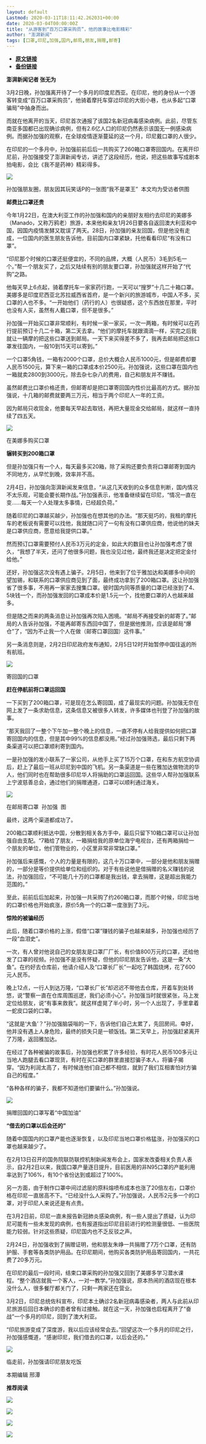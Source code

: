 ```yaml
---
layout: default
Lastmod: 2020-03-11T18:11:42.262031+00:00
date: 2020-03-04T00:00:00Z
title: "从游客到“百万口罩采购员”，他的故事比电影精彩"
author: "澎湃新闻"
tags: [口罩,印尼,加强,国内,邮局,朋友,捐赠,邮寄]
---
```


* [**原文链接**](https://mp.weixin.qq.com/s/hhb7ek2ltyf5NZAtqrfhUg)
* [**备份链接**](http://archive.today/wcoek)


**澎湃新闻记者 张无为**

3月2日晚，孙加强离开待了一个多月的印度尼西亚。在印尼，他的身份从一个游客转变成“百万口罩采购员”，他骑着摩托车穿过印尼的大街小巷，也从多起“口罩骗局”中抽身而出。

  
而就在他离开的当天，印尼首次通报了该国2名新冠病毒感染病例。此前，尽管东南亚多国都已出现确诊病例，但有2.6亿人口的印尼仍然表示该国无一例感染病例。而据孙加强的观察，在全球疫情逐渐蔓延的这一个月，印尼戴口罩的人很少。

在印尼的一个多月中，孙加强前前后后一共购买了260箱口罩寄回国内。在离开印尼前，孙加强接受了澎湃新闻专访，讲述了这段经历，他说，把这些故事写成剧本拍电影，会比《我不是药神》精彩得多。

![](/images/post/472a1ed144f4e964fbc334f9f6800e0b.jpg)

孙加强朋友圈，朋友因其玩笑话P的一张图“我不是罩王”  本文均为受访者供图

  
**邮费比口罩还贵**

今年1月22日，在澳大利亚工作的孙加强和国内的亲朋好友相约去印尼的美娜多（Manado，又称万鸦老）旅游，本来他和亲友1月26日要各自返回澳大利亚和中国，因国内疫情发酵又耽误了两天。28日，孙加强的亲友回国，但是他没有走成，一位国内的医生朋友告诉他，目前国内口罩紧缺，托他看看印尼“有没有口罩”。

  
“印尼那个时候的口罩还挺便宜的，不同的品牌，大概（人民币）3毛到5毛一个。”帮一个朋友买了，之后又陆续有别的朋友要口罩，孙加强就这样开始了“代购”之路。

  
他每天早上6点起，骑着摩托车一家家药行跑，一天可以“搜罗”十几二十箱口罩。美娜多是印度尼西亚北苏拉威西省首府，是一个新兴的旅游城市，中国人不多，买口罩的人也不多。“一开始他们（药行的人）也很疑惑，这个东西放在那里，平时也没有人买，虽然有人戴口罩，但不是很多。”

  
孙加强一开始买口罩非常顺利，有时候一家一家买，一次一两箱，有时候可以在药行提前预订十几二十箱，第二天去拿。“他们的摩托车就跟滴滴一样，买完之后我就让一辆摩的把这些口罩送到邮局。一天下来买得差不多了，我再去邮局把这些口罩发往国内，一般10到15天可以寄到。”

  
一个口罩5角钱，一箱有2000个口罩，总价大概合人民币1000元，但是邮费却要人民币1500元，算下来一箱的口罩成本价2500元。孙加强说，这些口罩在国内也一箱就卖2800到3000元，除去杂七杂八的费用，自己和朋友并不赚钱。

  
虽然邮费比口罩价格还贵，但邮寄却是把口罩寄回国内性价比最高的方式。据孙加强说，十几箱的邮费就要两三万元，相当于两个印尼人一年的工资。

因为邮局只收现金，他要每天早起去取钱，再把大量现金交给邮局，就这样一直持续了四五天。

![](/images/post/5d9b9ca8e667a287fb0da80dd5ff42c2.jpg)

在美娜多购买口罩

  
**辗转买到200箱口罩**

但是孙加强只有一个人，每天最多买20箱，除了采购还要负责将口罩邮寄到国内不同地方，从早忙到晚，效率并不高。

  
2月4日，孙加强向澎湃新闻发来信息，“从这几天收到的众多信息判断，国内情况不太乐观，可能会要长期作战。”孙加强表示，他准备继续留在印尼，“情况一直在变……每天一个人处理太多事情，已经超负荷。”

  
随着印尼的口罩越买越少，孙加强也在想其他的办法。“那天挺巧的，我租的摩托车的老板说有需要可以找他，我就随口问了一句有没有口罩供应商，他说他的妹夫是口罩供应商，愿意给我提供口罩。”

  
然而预订口罩需要预付人民币3万元的定金，如此大的数目也让孙加强考虑了很久，“我想了半天，还问了他很多问题，我也没见过他，最终我还是决定把定金付给他。” 

  
还好，孙加强这次没有遇上骗子。2月5日，他来到了位于雅加达和美娜多中间的望加锡，和联系的口罩供应商见到了面，最终成功拿到了200箱口罩。这让孙加强省了很多事，不用再一家家去搜集口罩。彼时国内同等质量的口罩已经涨到了4、5块钱一个，而孙加强发回的口罩成本价是1.5元一个，找他要口罩的人也越来越多。

  
但是随之而来的两条消息让孙加强再次陷入困境。“邮局不再接受新的邮寄了。”邮局的人告诉孙加强，不能再邮寄东西回中国了，但是据他推测，应该是邮局“爆仓”了，“因为不止我一个人在做（邮寄口罩回国）这件事。”

另一条消息则是，2月2日印尼政府发布通知，2月5日12时开始暂停中国往返的所有航班。

![](/images/post/8e1b523d826412b9f8fa0d73ff386c51.jpg)

寄回国的口罩

  
**赶在停航前将口罩运回国**

一下买到了200箱口罩，可是现在怎么寄回国，成了最现实的问题。孙加强无奈在网上发了一条求助信息，这条信息又被很多人转发，许多媒体也刊登了孙加强的故事。

  
“那天我回了一整个下午加一整个晚上的信息，一直不停有人给我提供如何把口罩寄回国内的信息，但是其中99%的信息都没用。”经过孙加强筛选，最后只剩下两条渠道可以把口罩顺利寄到国内。

一是孙加强的发小联系了一家公司，从他手上买了15万个口罩，在和东方航空协调后，赶上了最后一班从印尼到中国的飞机。另一条渠道是一些在雅加达做物流的华人，他们同时也在帮助很多印尼华人将捐助的口罩运回国。这些华人帮孙加强联系上宁波慈善总会，通过他们的捐赠通道，口罩可以顺利通过海关。

![](/images/post/264c380b4d3cee862eb8a7fb6bbe4fd4.jpg)

在邮局寄口罩  孙加强  图

  
最终，这两个渠道都成功了。

  
200箱口罩顺利抵达中国，分散到相关各方手中，最后只留下10箱口罩可以让孙加强自由支配。“7箱给了朋友，一箱捐给我的原单位海宁电视台，还有两箱捐给一个朋友的单位，他们管物业的，小区里非常非常缺口罩。”

  
孙加强后来感慨，个人的力量是有限的，这几十万口罩中，一部分是他和朋友捐赠的，一部分是等价提供给单位和组织的。对于有些说他是借捐赠的名义赚钱的说法，孙加强回应，“不可能几十万的口罩都是我出钱，拿去捐赠，这是超出我能力范围的。”

  
至此，前前后后加起来，孙加强一共采购了约260箱口罩，而那个时候，印尼当地的口罩价格也开始疯涨，原价5角一个的口罩一度涨到了3元。

  
**惊险的被骗经历**

此后，随着口罩价格的上涨，假借“口罩”赚钱的骗子也越来越多，孙加强也经历了一段“血泪史”。

  
一次，有人曾对他说自己的女朋友是口罩厂厂长，有价值800万元的口罩，还给他发了口罩的视频。孙加强不是没有怀疑，但他的印尼朋友告诉他，这是一条“大鱼”。在约好去仓库前，他请介绍人及“口罩长厂长”一起吃了韩国烧烤，花了600元人民币。

  
晚上12点，一行人到达万隆，“口罩长厂长”却迟迟不带他去仓库，开着车到处转悠，说“警察一直在仓库周围巡逻，我们必须小心”。孙加强当时就很紧张，马上发定位给朋友，说“有事来救我”。就这样虚晃了半小时，另一个人出现了，手里拿着一蛇皮口袋的口罩。

  
“这就是‘大鱼’？”孙加强脑袋嗡的一下，告诉他们自己太累了，先回房间。幸好，他并没有遇上人身危险，最终的损失只是一顿饭钱。第二天早上，孙加强赶紧离开了万隆，返回雅加达。

  
在经过了各种被骗的故事后，孙加强也积累了许多经验，有时花人民币100多元让当地人跑腿去看口罩现货，有时在买口罩的群里直接怼骗子本人，将骗子揭穿。“因为利润太高了，有时候连他们自己都不相信，就到了我们互相害怕对方骗自己的程度。”

“各种各样的骗子，我都不知道他们要骗什么。”孙加强说。

![](/images/post/1bd32513566a4acf3fb216547a00c720.jpg)

捐赠回国的口罩写着“中国加油”

  
**“借去的口罩以后会还的”**

随着中国国内的口罩产能也逐渐恢复，以及印尼当地口罩价格猛涨，孙加强买的口罩也越来越少了。

  
在2月13日召开的国务院联防联控机制新闻发布会上，国家发改委相关负责人表示，自2月2日以来，我国口罩产量逐日提升，目前医用的非N95口罩的产能利用率达到了106%，有10个省份达到或超过了100%。

  
另一方面，由于制作口罩中间过滤层的原料熔喷布成本也涨了20倍左右，口罩价格在印尼一直居高不下。“已经没什么人采购了。”孙加强说，人民币2元多一个的口罩，对于印尼人来说还是有点贵。

  
在3月2日前，印尼一直未报告新冠肺炎感染病例，有一些人提出了质疑，认为印尼可能有一些未发现的病例，也有报道指出印尼目前进行的检测量很低、一些医院能力较弱。针对这些质疑，印尼国内也不乏反驳之声。

  
2月24日，孙加强收到了捐赠证明，他和朋友朱峥一共捐赠了7万个口罩，还有防护服、手套等各类防护用品。在印尼期间，他购买各类防护用品寄回国内，一共花费了20多万元。

  
在印尼的最后一段时间，结束口罩采购的孙加强又回到了美娜多学习潜水课程。“整个酒店就我一个客人，一对一教学。”孙加强说，原本热闹的酒店现在根本没什么人，很多餐厅都关门了，只剩一两家还在营业。

  
3月2日，印尼总统佐科宣布，印尼本土确诊2名新冠病毒感染者，两人与此前从印尼旅游后回日本确诊的患者曾有过接触。就在这一天，孙加强也启程离开了“奋战”一个多月的印尼，回到了澳大利亚。

“印尼旅游变成了深度游，我以后应该经常会去。”回望这次一个多月的印尼之行，孙加强感慨道，“感谢印尼，我们借去的口罩，以后会还的。”

![](/images/post/abf043840f7c2099a2841e145a407448.jpg)

临走前，孙加强请印尼朋友吃饭

本期编辑 邢潭  

**推荐阅读**

![](/images/post/ca5e19311bd13de311a7bd93f8eba2a6.jpg)

![](/images/post/bfcdf769ac262801bec9b16cc6422555.jpg)

![](/images/post/f1f712a41c833b925f580fc6afb6134e.jpg)

![](/images/post/faa036129172f4ba4cb775ad946d1eff.jpg)


